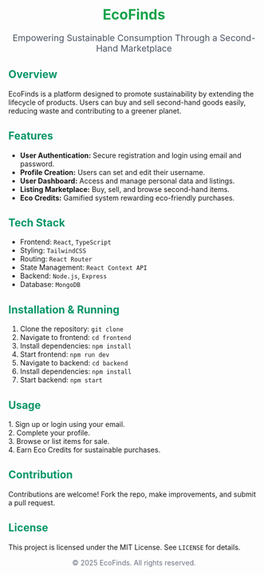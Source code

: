 
<h1 style="color:#16a34a; text-align:center;">EcoFinds</h1>
<p style="text-align:center; font-size:1.1rem; color:#4b5563;">
  Empowering Sustainable Consumption Through a Second-Hand Marketplace
</p>

<h2 style="color:#059669;">Overview</h2>
<p>
  EcoFinds is a platform designed to promote sustainability by extending the lifecycle of products.
  Users can buy and sell second-hand goods easily, reducing waste and contributing to a greener planet.
</p>

<h2 style="color:#059669;">Features</h2>
<ul>
  <li><strong>User Authentication:</strong> Secure registration and login using email and password.</li>
  <li><strong>Profile Creation:</strong> Users can set and edit their username.</li>
  <li><strong>User Dashboard:</strong> Access and manage personal data and listings.</li>
  <li><strong>Listing Marketplace:</strong> Buy, sell, and browse second-hand items.</li>
  <li><strong>Eco Credits:</strong> Gamified system rewarding eco-friendly purchases.</li>
</ul>

<h2 style="color:#059669;">Tech Stack</h2>
<ul>
  <li>Frontend: <code>React</code>, <code>TypeScript</code></li>
  <li>Styling: <code>TailwindCSS</code></li>
  <li>Routing: <code>React Router</code></li>
  <li>State Management: <code>React Context API</code></li>
  <li>Backend: <code>Node.js</code>, <code>Express</code></li>
  <li>Database: <code>MongoDB</code></li>
</ul>

<h2 style="color:#059669;">Installation & Running</h2>
<ol>
  <li>Clone the repository: <code>git clone <repo-url></code></li>
  <li>Navigate to frontend: <code>cd frontend</code></li>
  <li>Install dependencies: <code>npm install</code></li>
  <li>Start frontend: <code>npm run dev</code></li>
  <li>Navigate to backend: <code>cd backend</code></li>
  <li>Install dependencies: <code>npm install</code></li>
  <li>Start backend: <code>npm start</code></li>
</ol>

<h2 style="color:#059669;">Usage</h2>
<p>
  1. Sign up or login using your email.<br>
  2. Complete your profile.<br>
  3. Browse or list items for sale.<br>
  4. Earn Eco Credits for sustainable purchases.
</p>

<h2 style="color:#059669;">Contribution</h2>
<p>
  Contributions are welcome! Fork the repo, make improvements, and submit a pull request.
</p>

<h2 style="color:#059669;">License</h2>
<p>
  This project is licensed under the MIT License. See <code>LICENSE</code> for details.
</p>

<p style="text-align:center; color:#6b7280;">© 2025 EcoFinds. All rights reserved.</p>
